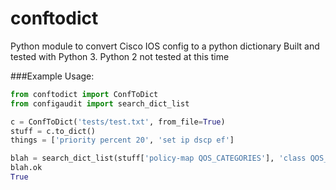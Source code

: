 # conftodict
Python module to convert Cisco IOS config to a python dictionary
Built and tested with Python 3. Python 2 not tested at this time

###Example Usage:
```python
from conftodict import ConfToDict
from configaudit import search_dict_list

c = ConfToDict('tests/test.txt', from_file=True)
stuff = c.to_dict()
things = ['priority percent 20', 'set ip dscp ef']

blah = search_dict_list(stuff['policy-map QOS_CATEGORIES'], 'class QOS_VOICE_RTP', things)
blah.ok
True
```